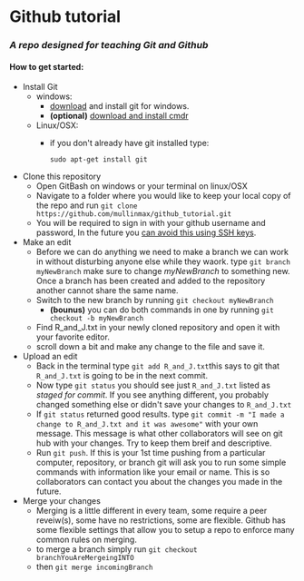 # Github tutorial
### *A repo designed for teaching Git and Github*
#### How to get started:

- Install Git
	- windows:
		- [download](https://git-scm.com/download/win) and install git for windows.
		- **(optional)** [download and install cmdr](http://cmder.net/)
	- Linux/OSX:
		- if you don't already have git installed type:
	
    		`sudo apt-get install git`
 - Clone this repository
 	- Open GitBash on windows or your terminal on linux/OSX
 	- Navigate to a folder where you would like to keep your local copy of the repo and run `git clone https://github.com/mullinmax/github_tutorial.git`
 	- You will be required to sign in with your github username and password, In the future you [can avoid this using SSH keys](https://help.github.com/articles/adding-a-new-ssh-key-to-your-github-account/).
 - Make an edit
 	- Before we can do anything we need to make a branch we can work in without disturbing anyone else while they waork. type `git branch myNewBranch` make sure to change *myNewBranch* to something new. Once a branch has been created and added to the repository another cannot share the same name.
 	- Switch to the new branch by running `git checkout myNewBranch`
 		- **(bounus)** you can do both commands in one by running `git checkout -b myNewBranch`
 	- Find R_and_J.txt in your newly cloned repository and open it with your favorite editor.
 	- scroll down a bit and make any change to the file and save it.
 - Upload an edit
 	- Back in the terminal type `git add R_and_J.txt`this says to git that `R_and_J.txt` is going to be in the next commit.
 	- Now type `git status` you should see just `R_and_J.txt` listed as *staged for commit*. If you see anything different, you probably changed something else or didn't save your changes to `R_and_J.txt` 
 	- If `git status` returned good results. type `git commit -m "I made a change to R_and_J.txt and it was awesome"` with your own message. This message is what other collaborators will see on git hub with your changes. Try to keep them breif and descriptive.
 	- Run `git push`. If this is your 1st time pushing from a particular computer, repository, or branch git will ask you to run some simple commands with information like your email or name. This is so collaborators can contact you about the changes you made in the future.
- Merge your changes
	- Merging is a little different in every team, some require a peer reveiw(s), some have no restrictions, some are flexible. Github has some flexible settings that allow you to setup a repo to enforce many common rules on merging.
	- to merge a branch simply run `git checkout branchYouAreMergeingINTO`
	- then `git merge incomingBranch`
